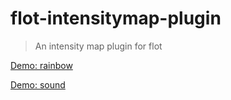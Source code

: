 # flot-intensitymap-plugin

> An intensity map plugin for flot


[Demo: rainbow](https://rawgit.com/cipix2000/flot-intensitymap-plugin/master/example.html)

[Demo: sound](https://rawgit.com/cipix2000/flot-intensitymap-plugin/master/example4.html)

